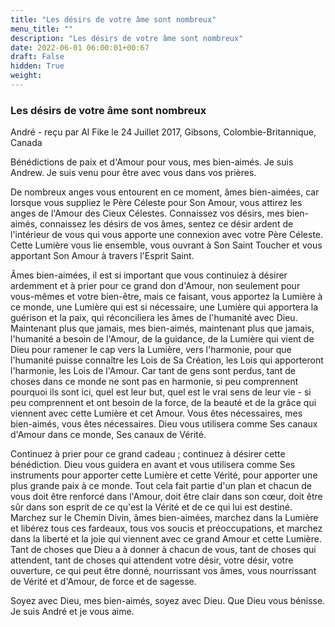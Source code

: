 ```yaml
---
title: "Les désirs de votre âme sont nombreux"
menu_title: ""
description: "Les désirs de votre âme sont nombreux"
date: 2022-06-01 06:00:01+00:67
draft: False
hidden: True
weight:
---
```

### Les désirs de votre âme sont nombreux

André - reçu par Al Fike le 24 Juillet 2017, Gibsons, Colombie-Britannique, Canada

Bénédictions de paix et d'Amour pour vous, mes bien-aimés. Je suis Andrew. Je suis venu pour être avec vous dans vos prières.

De nombreux anges vous entourent en ce moment, âmes bien-aimées, car lorsque vous suppliez le Père Céleste pour Son Amour, vous attirez les anges de l'Amour des Cieux Célestes. Connaissez vos désirs, mes bien-aimés, connaissez les désirs de vos âmes, sentez ce désir ardent de l'intérieur de vous qui vous apporte une connexion avec votre Père Céleste. Cette Lumière vous lie ensemble, vous ouvrant à Son Saint Toucher et vous apportant Son Amour à travers l'Esprit Saint.

Âmes bien-aimées, il est si important que vous continuiez à désirer ardemment et à prier pour ce grand don d'Amour, non seulement pour vous-mêmes et votre bien-être, mais ce faisant, vous apportez la Lumière à ce monde, une Lumière qui est si nécessaire, une Lumière qui apportera la guérison et la paix, qui réconciliera les âmes de l'humanité avec Dieu. Maintenant plus que jamais, mes bien-aimés, maintenant plus que jamais, l'humanité a besoin de l'Amour, de la guidance, de la Lumière qui vient de Dieu pour ramener le cap vers la Lumière, vers l'harmonie, pour que l'humanité puisse connaître les Lois de Sa Création, les Lois qui apporteront l'harmonie, les Lois de l'Amour. Car tant de gens sont perdus, tant de choses dans ce monde ne sont pas en harmonie, si peu comprennent pourquoi ils sont ici, quel est leur but, quel est le vrai sens de leur vie - si peu comprennent et ont besoin de la force, de la beauté et de la grâce qui viennent avec cette Lumière et cet Amour. Vous êtes nécessaires, mes bien-aimés, vous êtes nécessaires. Dieu vous utilisera comme Ses canaux d'Amour dans ce monde, Ses canaux de Vérité.

Continuez à prier pour ce grand cadeau ; continuez à désirer cette bénédiction. Dieu vous guidera en avant et vous utilisera comme Ses instruments pour apporter cette Lumière et cette Vérité, pour apporter une plus grande paix à ce monde. Tout cela fait partie d'un plan et chacun de vous doit être renforcé dans l'Amour, doit être clair dans son cœur, doit être sûr dans son esprit de ce qu'est la Vérité et de ce qui lui est destiné. Marchez sur le Chemin Divin, âmes bien-aimées, marchez dans la Lumière et libérez tous ces fardeaux, tous vos soucis et préoccupations, et marchez dans la liberté et la joie qui viennent avec ce grand Amour et cette Lumière. Tant de choses que Dieu a à donner à chacun de vous, tant de choses qui attendent, tant de choses qui attendent votre désir, votre désir, votre ouverture, ce qui peut être donné, nourrissant vos âmes, vous nourrissant de Vérité et d'Amour, de force et de sagesse.

Soyez avec Dieu, mes bien-aimés, soyez avec Dieu. Que Dieu vous bénisse. Je suis André et je vous aime.




